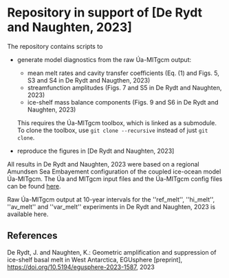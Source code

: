 # Repository in support of [De Rydt and Naughten, 2023]

The repository contains scripts to

* generate model diagnostics from the raw Úa-MITgcm output:
  + mean melt rates and cavity transfer coefficients (Eq. (1) and Figs. 5, S3 and S4 in De Rydt and Naugthen, 2023)
  + streamfunction amplitudes (Figs. 7 and S5 in De Rydt and Naughten, 2023)
  + ice-shelf mass balance components (Figs. 9 and S6 in De Rydt and Naughten, 2023)
    
  This requires the Úa-MITgcm toolbox, which is linked as a submodule. To clone the toolbox, use `git clone --recursive` instead of just `git clone`.
  
* reproduce the figures in [De Rydt and Naughten, 2023]

All results in De Rydt and Naughten, 2023 were based on a regional Amundsen Sea Embayement configuration of the coupled ice-ocean model Úa-MITgcm. The Úa and MITgcm input files and the Úa-MITgcm config files can be found [here](https://github.com/knaughten/UaMITgcm/tree/archer2/example/ASE_999).

Raw Úa-MITgcm output at 10-year intervals for the ''ref_melt'', ''hi_melt'', ''av_melt'' and ''var_melt'' experiments in De Rydt and Naughten, 2023 is available here.

## References
De Rydt, J. and Naughten, K.: Geometric amplification and suppression of ice-shelf basal melt in West Antarctica, EGUsphere \[preprint\], https://doi.org/10.5194/egusphere-2023-1587, 2023


